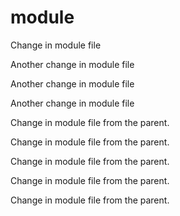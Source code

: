 # module

Change in module file

Another change in module file

Another change in module file

Another change in module file

Change in module file from the parent.

Change in module file from the parent.

Change in module file from the parent.

Change in module file from the parent.

Change in module file from the parent.
